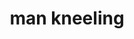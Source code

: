 ---
layout: smileys&emotion
title: man kneeling
emoji: man_kneeling
permalink: 🧎‍♂️.html
image: assets/img/3moji/man_kneeling.png
---